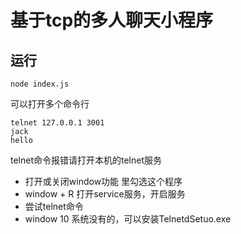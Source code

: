 # 基于tcp的多人聊天小程序

## 运行

    node index.js

可以打开多个命令行

    telnet 127.0.0.1 3001
    jack
    hello

telnet命令报错请打开本机的telnet服务

+ 打开或关闭window功能 里勾选这个程序
+ window + R 打开service服务，开启服务
+ 尝试telnet命令
+ window 10 系统没有的，可以安装TelnetdSetuo.exe